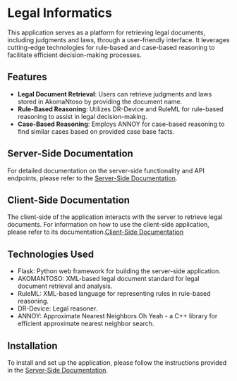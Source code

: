 # Legal Informatics

This application serves as a platform for retrieving legal documents, including judgments and laws, through a user-friendly interface. It leverages cutting-edge technologies for rule-based and case-based reasoning to facilitate efficient decision-making processes.

## Features

- **Legal Document Retrieval**: Users can retrieve judgments and laws stored in AkomaNtoso by providing the document name.
- **Rule-Based Reasoning**: Utilizes DR-Device and RuleML for rule-based reasoning to assist in legal decision-making.
- **Case-Based Reasoning**: Employs ANNOY for case-based reasoning to find similar cases based on provided case base facts.

## Server-Side Documentation

For detailed documentation on the server-side functionality and API endpoints, please refer to the [Server-Side Documentation](server/README.md).

## Client-Side Documentation

The client-side of the application interacts with the server to retrieve legal documents. For information on how to use the client-side application, please refer to its documentation.[Client-Side Documentation](client/README.md)

## Technologies Used

- Flask: Python web framework for building the server-side application.
- AKOMANTOSO: XML-based legal document standard for legal document retrieval and analysis.
- RuleML: XML-based language for representing rules in rule-based reasoning.
- DR-Device: Legal reasoner.
- ANNOY: Approximate Nearest Neighbors Oh Yeah - a C++ library for efficient approximate nearest neighbor search.

## Installation

To install and set up the application, please follow the instructions provided in the [Server-Side Documentation](server/README.md).
